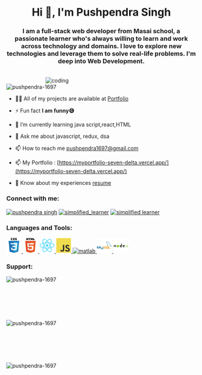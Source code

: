 <h1 align="center">Hi 👋, I'm Pushpendra Singh</h1>
<h3 align="center">I am a full-stack web developer from Masai school, a passionate learner who's always willing to learn and work across technology and domains. I love to explore new technologies and leverage them to solve real-life problems. I'm deep into Web Development.</h3>
<br />
<img align="right" alt="coding" width="400" src="https://user-images.githubusercontent.com/55389276/140866485-8fb1c876-9a8f-4d6a-98dc-08c4981eaf70.gif">

<p align="left"> <img src="https://komarev.com/ghpvc/?username=pushpendra-1697&label=Profile%20views&color=0e75b6&style=flat" alt="pushpendra-1697" /> </p>

<!-- <p align="left"> <a href="https://github.com/ryo-ma/github-profile-trophy"><img src="https://github-profile-trophy.vercel.app/?username=pushpendra-1697" alt="pushpendra-1697" /></a> </p> -->

- 👨‍💻 All of my projects are available at [Portfolio](https://myportfolio-seven-delta.vercel.app/)

- ⚡ Fun fact **I am funny😅**
- 🌱 I’m currently learning java script,react,HTML
- 💬 Ask me about javascript, redux, dsa
- 📫 How to reach me pushpendra1697@gmail.com
- 📫 My Portfolio : [https://myportfolio-seven-delta.vercel.app/](https://myportfolio-seven-delta.vercel.app/) 
- 📄 Know about my experiences [resume](https://drive.google.com/file/d/10eGZL5yUSMIlgFI00U5NUzfsbyVviDlm/view?usp=sharing)

<h3 align="left">Connect with me:</h3>

<p align="left">
<a href="https://www.linkedin.com/in/pushpendra-singh-48912a23a/" target="blank"><img align="center" src="https://raw.githubusercontent.com/rahuldkjain/github-profile-readme-generator/master/src/images/icons/Social/linked-in-alt.svg" alt="pushpendra singh" height="30" width="40" /></a>
<a href="https://github.com/Pushpendra-1697" target="blank"><img align="center" src="https://raw.githubusercontent.com/rahuldkjain/github-profile-readme-generator/master/src/images/icons/Social/github.svg" alt="simplified_learner" height="30" width="40" /></a>
<a href="https://www.youtube.com/channel/UCvrn4hSErL0Xyd2YXvF-4Wg" target="blank"><img align="center" src="https://raw.githubusercontent.com/rahuldkjain/github-profile-readme-generator/master/src/images/icons/Social/youtube.svg" alt="simplified learner" height="30" width="40" /></a>
</p>
<h3 align="left">Languages and Tools:</h3>
<p align="left"> <a href="https://www.w3schools.com/css/" target="_blank" rel="noreferrer"> <img src="https://raw.githubusercontent.com/devicons/devicon/master/icons/css3/css3-original-wordmark.svg" alt="css3" width="40" height="40"/> </a> <a href="https://www.w3.org/html/" target="_blank" rel="noreferrer"> <img src="https://raw.githubusercontent.com/devicons/devicon/master/icons/html5/html5-original-wordmark.svg" alt="html5" width="40" height="40"/> </a> <a href="https://www.react.com" target="_blank" rel="noreferrer"> <img src="https://raw.githubusercontent.com/devicons/devicon/master/icons/react/react-original.svg" alt="java" width="40" height="40"/> </a> <a href="https://developer.mozilla.org/en-US/docs/Web/JavaScript" target="_blank" rel="noreferrer"> <img src="https://raw.githubusercontent.com/devicons/devicon/master/icons/javascript/javascript-original.svg" alt="javascript" width="40" height="40"/> </a> <a href="https://www.mathworks.com/" target="_blank" rel="noreferrer"> <img src="https://upload.wikimedia.org/wikipedia/commons/2/21/Matlab_Logo.png" alt="matlab" width="40" height="40"/> </a> <a href="https://www.mysql.com/" target="_blank" rel="noreferrer"> <img src="https://raw.githubusercontent.com/devicons/devicon/master/icons/mysql/mysql-original-wordmark.svg" alt="mysql" width="40" height="40"/> </a> <a href="https://nodejs.org" target="_blank" rel="noreferrer"> <img src="https://raw.githubusercontent.com/devicons/devicon/master/icons/nodejs/nodejs-original-wordmark.svg" alt="nodejs" width="40" height="40"/> </a> </p>
<h3 align="left">Support:</h3>
<div display="flex" flex-direction="column" align="left">
  <p align="left"><img align="left" src="https://github-readme-stats.vercel.app/api/top-langs?username=pushpendra-1697&show_icons=true&locale=en&layout=compact" alt="pushpendra-1697" /></p>
 <br />
    <br />
   <br />
    <br />
   <br />
    <br />
<p>&nbsp;<img align="left" src="https://github-readme-stats.vercel.app/api?username=pushpendra-1697&show_icons=true&locale=en" alt="pushpendra-1697" /></p>
    <br />
    <br />
   <br />
    <br />
<p><img align="left"  src="https://github-readme-streak-stats.herokuapp.com/?user=pushpendra-1697&" alt="pushpendra-1697" /></p>
   <br />
    <br />
</div>

